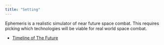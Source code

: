 ```yaml
---
title: "Setting"
---
```


Ephemeris is a realistic simulator of near future space combat. This requires picking which technologies will be viable for real world space combat.

 - [Timeline of The Future](timeline)